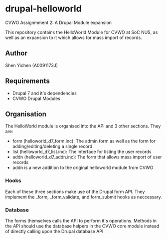 # drupal-helloworld

CVWO Assignmment 2: A Drupal Module expansion

This repository contains the HelloWorld Module for CVWO at SoC NUS, as well as an expansion to it which allows for mass import of records.

## Author

Shen Yichen (A0091173J)

## Requirements
 
 - Drupal 7 and it's dependencies
 - CVWO Drupal Modules

## Organisation

The HelloWorld module is organised into the API and 3 other sections. They are:

 - form (helloworld_d7_form.inc): The admin form as well as the form for adding/editing/deleting a single record
 - list (helloworld_d7_list.inc): The interface for listing the user records
 - addn (helloworld_d7_addn.inc): The form that allows mass import of user records
  - addn is a new addition to the original helloworld module from CVWO

### Hooks

Each of these three sections make use of the Drupal form API. They implement the _form, _form_validate, and form_submit hooks as neccessary.

### Database

The forms themselves calls the API to perform it's operations. Methods in the API should use the database helpers in the CVWO core module instead of directly calling upon the Drupal database API.

